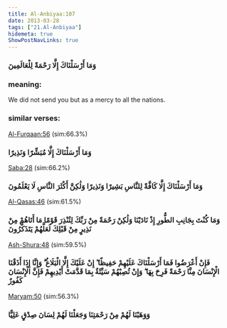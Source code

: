 ```yaml
---
title: Al-Anbiyaa:107
date: 2013-03-28
tags: ["21.Al-Anbiyaa"]
hidemeta: true 
ShowPostNavLinks: true 
---
```

### وَمَا أَرْسَلْنَاكَ إِلَّا رَحْمَةً لِلْعَالَمِينَ
### meaning: 
We did not send you but as a mercy to all the nations.
### similar verses: 

[Al-Furqaan:56](/25/56) (sim:66.3%)

### وَمَا أَرْسَلْنَاكَ إِلَّا مُبَشِّرًا وَنَذِيرًا

[Saba:28](/34/28) (sim:66.2%)

### وَمَا أَرْسَلْنَاكَ إِلَّا كَافَّةً لِلنَّاسِ بَشِيرًا وَنَذِيرًا وَلَٰكِنَّ أَكْثَرَ النَّاسِ لَا يَعْلَمُونَ

[Al-Qasas:46](/28/46) (sim:61.5%)

### وَمَا كُنْتَ بِجَانِبِ الطُّورِ إِذْ نَادَيْنَا وَلَٰكِنْ رَحْمَةً مِنْ رَبِّكَ لِتُنْذِرَ قَوْمًا مَا أَتَاهُمْ مِنْ نَذِيرٍ مِنْ قَبْلِكَ لَعَلَّهُمْ يَتَذَكَّرُونَ

[Ash-Shura:48](/42/48) (sim:59.5%)

### فَإِنْ أَعْرَضُوا فَمَا أَرْسَلْنَاكَ عَلَيْهِمْ حَفِيظًا ۖ إِنْ عَلَيْكَ إِلَّا الْبَلَاغُ ۗ وَإِنَّا إِذَا أَذَقْنَا الْإِنْسَانَ مِنَّا رَحْمَةً فَرِحَ بِهَا ۖ وَإِنْ تُصِبْهُمْ سَيِّئَةٌ بِمَا قَدَّمَتْ أَيْدِيهِمْ فَإِنَّ الْإِنْسَانَ كَفُورٌ

[Maryam:50](/19/50) (sim:56.3%)

### وَوَهَبْنَا لَهُمْ مِنْ رَحْمَتِنَا وَجَعَلْنَا لَهُمْ لِسَانَ صِدْقٍ عَلِيًّا
